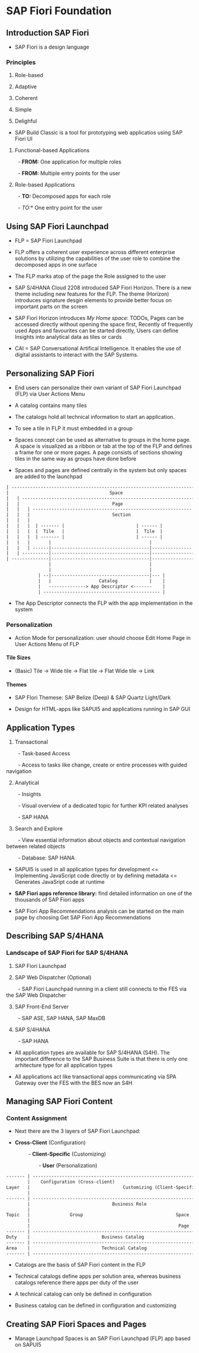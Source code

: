 # SAP Fiori Foundation

## Introduction SAP Fiori

- SAP Fiori is a design language

### Principles

1. Role-based

2. Adaptive

3. Coherent

4. Simple

5. Delighful

- SAP Build Classic is a tool for prototyping web applicatios using SAP Fiori UI

1. Functional-based Applications

&emsp;&emsp; - **FROM:** One application for multiple roles

&emsp;&emsp; - **FROM:** Multiple entry points for the user

2. Role-based Applications

&emsp;&emsp; - **TO:** Decomposed apps for each role

&emsp;&emsp; - *TO:** One entry point for the user

## Using SAP Fiori Launchpad

- FLP = SAP Fiori Launchpad

- FLP offers a coherent user experience across different enterprise solutions by utilizing the capabilities of the user role to combine the decomposed apps in one surface

- The FLP marks atop of the page the Role assigned to the user

- SAP S/4HANA Cloud 2208 introduced SAP Fiori Horizon. There is a new theme including new features for the FLP. The theme (Horizon) introduces signature desgin elements to provide better focus on important parts on the screen

- SAP Fiori Horizon introduces *My Home space*: TODOs, Pages can be accessed directly without opening the space first, Recently of frequently used Apps and favourites can be started directly, Users can define Insights into analytical data as tiles or cards

- CAI = SAP Conversational Artifical Intelligence. It enables the use of digital assistants to interact with the SAP Systems.

## Personalizing SAP Fiori

- End users can personalize their own variant of SAP Fiori Launchpad (FLP) via User Actions Menu

- A catalog contains many tiles

- The catalogs hold all technical information to start an application.

- To see a tile in FLP it must embedded in a group

- Spaces concept can be used as alternative to groups in the home page. A space is visualized as a ribbon or tab at the top of the FLP and defines a frame for one or more pages. A page consists of sections showing tiles in the same way as groups have done before

- Spaces and pages are defined centrally in the system but only spaces are added to the launchpad

```txt
| ---------------------------------------------------------------------------- |
|                                      Space                                   |
|   | -------------------------------------------------------------------- |   |
|   |                                   Page                               |   |
|   |   | ------------------------------------------------------------ |   |   |
|   |   |                               Section                        |   |   |
|   |   |                                                              |   |   |
|   |   |  | ------- |                           | ------ |            |   |   |
|   |   |  |  Tile   |                           |  Tile  |            |   |   |
|   |   |  | ------- |                           | ------ |            |   |   |
|   |   |       |                                     |                |   |   |
|   |   | ------|-------------------------------------|--------------- |   |   |
|   | ----------|-------------------------------------|------------------- |   |
| --------------|-------------------------------------|----------------------- |
                |                                     |
                |                                     |
            | --|-------------------------------------|--- |
            |   |                  Catalog            |    |
            |   --------------> App Descriptor <-------    |
            | -------------------------------------------- |
```

- The App Descriptor connects the FLP with the app implementation in the system

### Personalization

- Action Mode for personalization: user should choose Edit Home Page in User Actions Menu of FLP

#### Tile Sizes

- (Basic) Tile -> Wide tile -> Flat tile -> Flat Wide tile -> Link

#### Themes

- SAP FIori Themese: SAP Belize (Deep) & SAP Quartz Light/Dark

- Design for HTML-apps like SAPUI5 and applications running in SAP GUI

## Application Types

1. Transactional

&emsp;&emsp; - Task-based Access

&emsp;&emsp; - Access to tasks like change, create or entire processes with guided navigation

2. Analytical

&emsp;&emsp; - Insights

&emsp;&emsp; - Visual overview of a dedicated topic for further KPI related analyses

&emsp;&emsp; - SAP HANA

3. Search and Explore

&emsp;&emsp; - View essential information about objects and contextual navigation between related objects

&emsp;&emsp; - Database: SAP HANA

- SAPUI5 is used in all application types for development <= Implementing JavaScript code directly or by defining metadata <= Generates JavaSript code at runtime

- **SAP Fiori apps reference library:** find detailed information on one of the thousands of SAP Fiori apps

- SAP Fiori App Recommendations analysis can be started on the main page by choosing Get SAP Fiori App Recommendations

## Describing SAP S/4HANA

### Landscape of SAP Fiori for SAP S/4HANA

1. SAP Fiori Launchpad

2. SAP Web Dispatcher (Optional)

&emsp;&emsp; - SAP Fiori Launchpad running in a client still connects to the FES via the SAP Web Dispatcher

3. SAP Front-End Server

&emsp;&emsp; - SAP ASE, SAP HANA, SAP MaxDB

4. SAP S/4HANA

&emsp;&emsp; - SAP HANA

- All application types are available for SAP S/4HANA (S4H). The important difference to the SAP Business Suite is that there is only one arhitecture type for all application types

- All applications act like transactional apps communicating via SPA Gateway over the FES with the BES now an S4H

## Managing SAP Fiori Content

### Content Assignment

- Next there are the 3 layers of SAP Fiori Launchpad:

- **Cross-Client** (Configuration)

&emsp;&emsp;&emsp;&emsp; - **Client-Specific** (Customizing)

&emsp;&emsp;&emsp;&emsp;&emsp;&emsp; - **User** (Personalization)

```txt
------- | ------------------------------------------------------------------------------------------- |
        |    Configuration (Cross-client)                                                             |
Layer   |                                   Customizing (Client-Specific)                             |
        |                                                                   Personalization (User)    |
------- | ------------------------------------------------------------------------------------------- |
        |                               Business Role                                                 |
        |                                                                                             |
Topic   |               Group                                   Space                                 |
        |                                                                                             |
        |                                                        Page                                 |
------- | ------------------------------------------------------------------------------------------- |
Duty    |                           Business Catalog                                                  |
------- | ------------------------------------------------------------------------------------------- |
Area    |                           Technical Catalog                                                 |
------- | ------------------------------------------------------------------------------------------- |
```

- Catalogs are the basis of SAP Fiori content in the FLP

- Technical catalogs define apps per solution area, whereas business catalogs reference there apps per duty of the user

- A technical catalog can only be defined in configuration

- Business catalog can be defined in configuration and customizing

## Creating SAP Fiori Spaces and Pages

- Manage Launchpad Spaces is an SAP Fiori Launchpad (FLP) app based on SAPUI5
